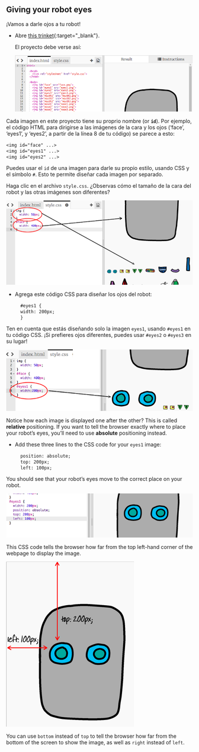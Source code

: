 ## Giving your robot eyes

¡Vamos a darle ojos a tu robot!

+ Abre [this trinket](http://jumpto.cc/web-robot){:target="_blank"}.
    
    El proyecto debe verse así:
    
    ![captura de pantalla](images/robot-starter.png)

Cada imagen en este proyecto tiene su proprio nombre (or **`id`**). Por ejemplo, el código HTML para dirigirse a las imágenes de la cara y los ojos (‘face’, ‘eyes1’, y ‘eyes2’, a partir de la línea 8 de tu código) se parece a esto:

    <img id="face" ...>
    <img id="eyes1" ...>
    <img id="eyes2" ...>
    

Puedes usar el `id` de una imagen para darle su propio estilo, usando CSS y el símbolo `#`. Esto te permite diseñar cada imagen por separado.

Haga clic en el archivo `style.css`. ¿Observas cómo el tamaño de la cara del robot y las otras imágenes son diferentes?

![captura de pantalla](images/robot-id.png)

+ Agrega este código CSS para diseñar los ojos del robot:
    
        #eyes1 {
        width: 200px;
        }
        

Ten en cuenta que estás diseñando solo la imagen `eyes1`, usando `#eyes1` en tu código CSS. ¡Si prefieres ojos diferentes, puedes usar `#eyes2` o `#eyes3` en su lugar!

![captura de pantalla](images/robot-eyes-width.png)

Notice how each image is displayed one after the other? This is called **relative** positioning. If you want to tell the browser exactly where to place your robot’s eyes, you’ll need to use **absolute** positioning instead.

+ Add these three lines to the CSS code for your `eyes1` image:
    
        position: absolute;
        top: 200px;
        left: 100px;
        

You should see that your robot’s eyes move to the correct place on your robot.

![screenshot](images/robot-eyes-position.png)

This CSS code tells the browser how far from the top left-hand corner of the webpage to display the image.

![screenshot](images/robot-eyes-position2.png)

You can use `bottom` instead of `top` to tell the browser how far from the bottom of the screen to show the image, as well as `right` instead of `left`.
